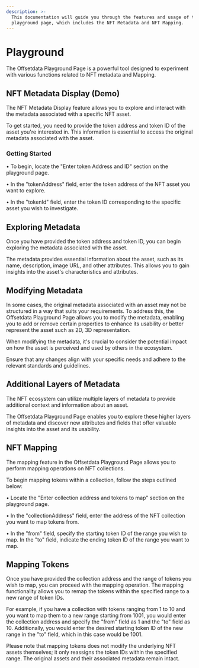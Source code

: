 ```yaml
---
description: >-
  This documentation will guide you through the features and usage of the 
  playground page, which includes the NFT Metadata and NFT Mapping.
---
```


# Playground

The Offsetdata Playground Page is a powerful tool designed to experiment with various functions related to NFT metadata and Mapping.

## NFT Metadata Display (Demo)

The NFT Metadata Display feature allows you to explore and interact with the metadata associated with a specific NFT asset.

To get started, you need to provide the token address and token ID of the asset you're interested in. This information is essential to access the original metadata associated with the asset.

### Getting Started

• To begin, locate the "Enter token Address and ID" section on the playground page.

• In the "tokenAddress" field, enter the token address of the NFT asset you want to explore.

• In the "tokenId" field, enter the token ID corresponding to the specific asset you wish to investigate.

## Exploring Metadata

Once you have provided the token address and token ID, you can begin exploring the metadata associated with the asset.

The metadata provides essential information about the asset, such as its name, description, image URL, and other attributes. This allows you to gain insights into the asset's characteristics and attributes.

## Modifying Metadata

In some cases, the original metadata associated with an asset may not be structured in a way that suits your requirements. To address this, the Offsetdata Playground Page allows you to modify the metadata, enabling you to add or remove certain properties to enhance its usability or better represent the asset such as 2D, 3D representation.

When modifying the metadata, it's crucial to consider the potential impact on how the asset is perceived and used by others in the ecosystem.

Ensure that any changes align with your specific needs and adhere to the relevant standards and guidelines.

## Additional Layers of Metadata

The NFT ecosystem can utilize multiple layers of metadata to provide additional context and information about an asset.

The Offsetdata Playground Page enables you to explore these higher layers of metadata and discover new attributes and fields that offer valuable insights into the asset and its usability.

## NFT Mapping

The mapping feature in the Offsetdata Playground Page allows you to perform mapping operations on NFT collections.

To begin mapping tokens within a collection, follow the steps outlined below:

• Locate the "Enter collection address and tokens to map" section on the playground page.

• In the "collectionAddress" field, enter the address of the NFT collection you want to map tokens from.

• In the "from" field, specify the starting token ID of the range you wish to map. In the "to" field, indicate the ending token ID of the range you want to map.

## Mapping Tokens

Once you have provided the collection address and the range of tokens you wish to map, you can proceed with the mapping operation. The mapping functionality allows you to remap the tokens within the specified range to a new range of token IDs.

For example, if you have a collection with tokens ranging from 1 to 10 and you want to map them to a new range starting from 1001, you would enter the collection address and specify the "from" field as 1 and the "to" field as 10. Additionally, you would enter the desired starting token ID of the new range in the "to" field, which in this case would be 1001.

Please note that mapping tokens does not modify the underlying NFT assets themselves; it only reassigns the token IDs within the specified range. The original assets and their associated metadata remain intact.
